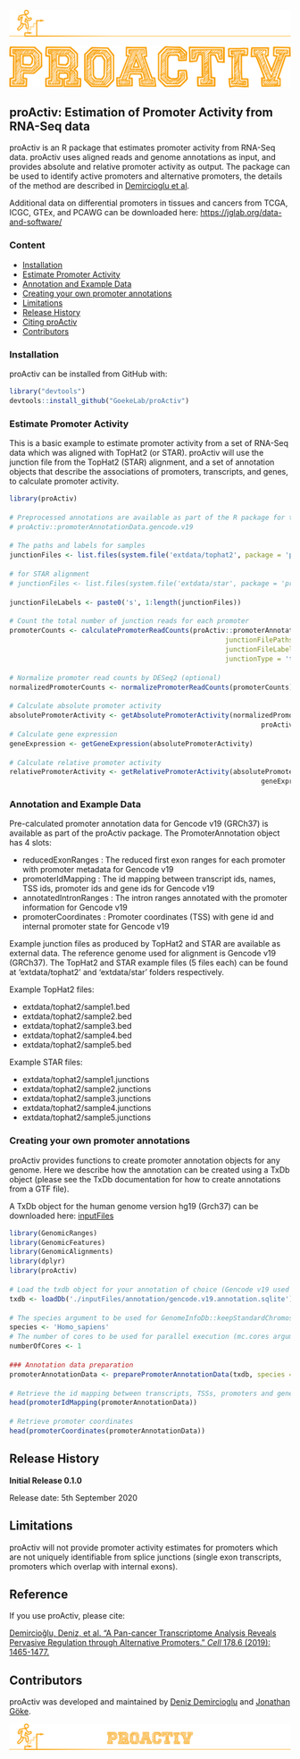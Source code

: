 
<!-- README.md is generated from README.Rmd. Please edit that file -->

![Stay proActiv\!](man/figures/proActiv_design.png)

![Stay proActiv\!](man/figures/proActiv_name.png)

## proActiv: Estimation of Promoter Activity from RNA-Seq data

<!-- badges: start -->

<!-- badges: end -->

proActiv is an R package that estimates promoter activity from RNA-Seq
data. proActiv uses aligned reads and genome annotations as input, and
provides absolute and relative promoter activity as output. The package
can be used to identify active promoters and alternative promoters, the
details of the method are described in [Demircioglu et al](#reference).

Additional data on differential promoters in tissues and cancers from
TCGA, ICGC, GTEx, and PCAWG can be downloaded here:
<https://jglab.org/data-and-software/>

### Content

  - [Installation](#installation)
  - [Estimate Promoter Activity](#estimate-promoter-activity)
  - [Annotation and Example Data](#annotation-and-example-data)
  - [Creating your own promoter
    annotations](#creating-your-own-promoter-annotations)
  - [Limitations](#limitations)
  - [Release History](#release-history)
  - [Citing proActiv](#reference)
  - [Contributors](#contributors)

### Installation

proActiv can be installed from GitHub with:

``` r
library("devtools")
devtools::install_github("GoekeLab/proActiv")
```

### Estimate Promoter Activity

This is a basic example to estimate promoter activity from a set of
RNA-Seq data which was aligned with TopHat2 (or STAR). proActiv will use
the junction file from the TopHat2 (STAR) alignment, and a set of
annotation objects that describe the associations of promoters,
transcripts, and genes, to calculate promoter activity.

``` r
library(proActiv)

# Preprocessed annotations are available as part of the R package for the human genome (hg19):
# proActiv::promoterAnnotationData.gencode.v19

# The paths and labels for samples
junctionFiles <- list.files(system.file('extdata/tophat2', package = 'proActiv'), full.names = TRUE)

# for STAR alignment
# junctionFiles <- list.files(system.file('extdata/star', package = 'proActiv'), full.names = TRUE)

junctionFileLabels <- paste0('s', 1:length(junctionFiles))

# Count the total number of junction reads for each promoter
promoterCounts <- calculatePromoterReadCounts(proActiv::promoterAnnotationData.gencode.v19,
                                                      junctionFilePaths = junctionFiles,
                                                      junctionFileLabels =  junctionFileLabels,
                                                      junctionType = 'tophat')  # use junctionType = 'star' for STAR aligned reads

# Normalize promoter read counts by DESeq2 (optional)
normalizedPromoterCounts <- normalizePromoterReadCounts(promoterCounts)

# Calculate absolute promoter activity
absolutePromoterActivity <- getAbsolutePromoterActivity(normalizedPromoterCounts,
                                                               proActiv::promoterAnnotationData.gencode.v19)
# Calculate gene expression
geneExpression <- getGeneExpression(absolutePromoterActivity)

# Calculate relative promoter activity
relativePromoterActivity <- getRelativePromoterActivity(absolutePromoterActivity,
                                                               geneExpression)
```

### Annotation and Example Data

Pre-calculated promoter annotation data for Gencode v19 (GRCh37) is
available as part of the proActiv package. The PromoterAnnotation object
has 4 slots:

  - reducedExonRanges : The reduced first exon ranges for each promoter
    with promoter metadata for Gencode v19
  - promoterIdMapping : The id mapping between transcript ids, names,
    TSS ids, promoter ids and gene ids for Gencode v19
  - annotatedIntronRanges : The intron ranges annotated with the
    promoter information for Gencode v19
  - promoterCoordinates : Promoter coordinates (TSS) with gene id and
    internal promoter state for Gencode v19

Example junction files as produced by TopHat2 and STAR are available as
external data. The reference genome used for alignment is Gencode v19
(GRCh37). The TopHat2 and STAR example files (5 files each) can be found
at ‘extdata/tophat2’ and ‘extdata/star’ folders respectively.

Example TopHat2 files:

  - extdata/tophat2/sample1.bed
  - extdata/tophat2/sample2.bed
  - extdata/tophat2/sample3.bed
  - extdata/tophat2/sample4.bed
  - extdata/tophat2/sample5.bed

Example STAR files:

  - extdata/tophat2/sample1.junctions
  - extdata/tophat2/sample2.junctions
  - extdata/tophat2/sample3.junctions
  - extdata/tophat2/sample4.junctions
  - extdata/tophat2/sample5.junctions

### Creating your own promoter annotations

proActiv provides functions to create promoter annotation objects for
any genome. Here we describe how the annotation can be created using a
TxDb object (please see the TxDb documentation for how to create
annotations from a GTF file).

A TxDb object for the human genome version hg19 (Grch37) can be
downloaded here:
[inputFiles](http://s3.ap-southeast-1.amazonaws.com/all-public-data.store.genome.sg/DemirciogluEtAl2019/annotations/gencode.v19.annotation.sqlite)

``` r
library(GenomicRanges)
library(GenomicFeatures)
library(GenomicAlignments)
library(dplyr)
library(proActiv)

# Load the txdb object for your annotation of choice (Gencode v19 used here)
txdb <- loadDb('./inputFiles/annotation/gencode.v19.annotation.sqlite')

# The species argument to be used for GenomeInfoDb::keepStandardChromosomes
species <- 'Homo_sapiens'
# The number of cores to be used for parallel execution (mc.cores argument for parallel::mclappy), optional
numberOfCores <- 1

### Annotation data preparation
promoterAnnotationData <- preparePromoterAnnotationData(txdb, species = species, numberOfCores = numberOfCores)

# Retrieve the id mapping between transcripts, TSSs, promoters and genes
head(promoterIdMapping(promoterAnnotationData))

# Retrieve promoter coordinates
head(promoterCoordinates(promoterAnnotationData))
```

## Release History

**Initial Release 0.1.0**

Release date: 5th September 2020

## Limitations

proActiv will not provide promoter activity estimates for promoters
which are not uniquely identifiable from splice junctions (single exon
transcripts, promoters which overlap with internal exons).

## Reference

If you use proActiv, please cite:

[Demircioğlu, Deniz, et al. “A Pan-cancer Transcriptome Analysis Reveals
Pervasive Regulation through Alternative Promoters.” *Cell* 178.6
(2019):
1465-1477.](https://www.cell.com/cell/fulltext/S0092-8674\(19\)30906-7)

## Contributors

proActiv was developed and maintained by [Deniz
Demircioglu](https://github.com/dnzdmrcgl) and [Jonathan
Göke](https://github.com/jonathangoeke).

![Stay proActiv\!](man/figures/proActiv_logoName.png)
